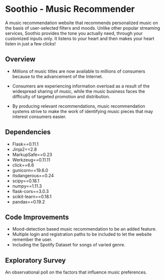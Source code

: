 # Soothio - Music Recommender
A music recommendation website that recommends personalized music on the basis of user-selected filters and moods. Unlike other popular streaming services, Soothio provides the tone you actually need, through your customized inputs only. It listens to your heart and then makes your heart listen in just a few clicks!
## Overview

* Millions of music titles are now available to millions of consumers because to the advancement of the Internet.

* Consumers are experiencing information overload as a result of the widespread sharing of music, while the music business faces the difficulty of targeted promotion and distribution.

* By producing relevant recommendations, music recommendation systems strive to make the work of identifying music pieces that may interest consumers easier.
## Dependencies

* Flask==0.11.1
* Jinja2==2.8
* MarkupSafe==0.23
* Werkzeug==0.11.11
* click==6.6
* gunicorn==19.6.0
* itsdangerous==0.24
* scipy==0.18.1
* numpy==1.11.3
* flask-cors==3.0.3
* scikit-learn==0.18.1
* pandas==0.19.2
## Code Improvements

* Mood-detection based music recommendation to be an added feature.
* Multiple login and registration paths to be included to let the website remember the user.
* Including the Spotify Dataset for songs of varied genre.
## Exploratory Survey

An observational poll on the factors that influence music preferences.
